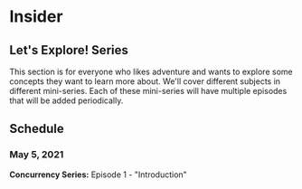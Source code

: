# Insider
## Let's Explore! Series

This section is for everyone who likes adventure and wants to explore some concepts they want to learn more about. We'll cover different subjects in different mini-series. Each of these mini-series will have multiple episodes that will be added periodically.

## Schedule
### May 5, 2021
**Concurrency Series:** Episode 1 - "Introduction" 
